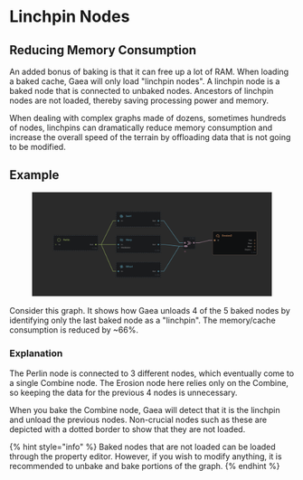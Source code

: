 # Linchpin Nodes

## Reducing Memory Consumption

An added bonus of baking is that it can free up a lot of RAM. When loading a baked cache, Gaea will only load "linchpin nodes". A linchpin node is a baked node that is connected to unbaked nodes. Ancestors of linchpin nodes are not loaded, thereby saving processing power and memory.

When dealing with complex graphs made of dozens, sometimes hundreds of nodes, linchpins can dramatically reduce memory consumption and increase the overall speed of the terrain by offloading data that is not going to be modified.

## Example

<figure><img src="../../.gitbook/assets/linchpin_example.png" alt=""><figcaption></figcaption></figure>

Consider this graph. It shows how Gaea unloads 4 of the 5 baked nodes by identifying only the last baked node as a "linchpin". The memory/cache consumption is reduced by \~66%.

### Explanation

The Perlin node is connected to 3 different nodes, which eventually come to a single Combine node. The Erosion node here relies only on the Combine, so keeping the data for the previous 4 nodes is unnecessary.&#x20;

When you bake the Combine node, Gaea will detect that it is the linchpin and unload the previous nodes. Non-crucial nodes such as these are depicted with a dotted border to show that they are not loaded.

{% hint style="info" %}
Baked nodes that are not loaded can be loaded through the property editor. However, if you wish to modify anything, it is recommended to unbake and bake portions of the graph.
{% endhint %}

